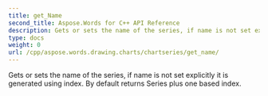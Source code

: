 ```yaml
---
title: get_Name
second_title: Aspose.Words for C++ API Reference
description: Gets or sets the name of the series, if name is not set explicitly it is generated using index. By default returns Series plus one based index. 
type: docs
weight: 0
url: /cpp/aspose.words.drawing.charts/chartseries/get_name/
---
```


Gets or sets the name of the series, if name is not set explicitly it is generated using index. By default returns Series plus one based index. 

